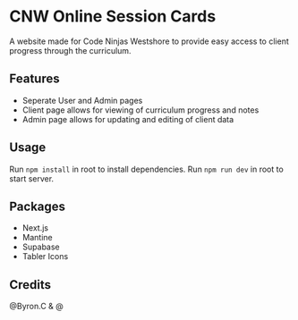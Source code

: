 # CNW Online Session Cards

A website made for Code Ninjas Westshore to provide easy access to client progress through the curriculum.

## Features

- Seperate User and Admin pages
- Client page allows for viewing of curriculum progress and notes
- Admin page allows for updating and editing of client data

## Usage

Run ``npm install`` in root to install dependencies.
Run ``npm run dev`` in root to start server.

## Packages

- Next.js
- Mantine
- Supabase
- Tabler Icons

## Credits
@Byron.C & @
